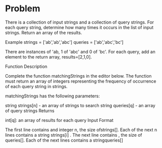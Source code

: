 # Problem

There is a collection of input strings and a collection of query strings. For each query string, determine how many times it occurs in the list of input strings. Return an array of the results.

Example
strings = ['ab','ab','abc']
queries = ['ab','abc','bc']

There are  instances of 'ab,  1 of 'abc' and  0 of 'bc'. For each query, add an element to the return array, results=[2,1,0].

Function Description

Complete the function matchingStrings in the editor below. The function must return an array of integers representing the frequency of occurrence of each query string in strings.

matchingStrings has the following parameters:

string strings[n] - an array of strings to search
string queries[q] - an array of query strings
Returns

int[q]: an array of results for each query
Input Format

The first line contains and integer n, the size ofstrings[].
Each of the next n lines contains a string strings[i] .
The next line contains , the size of queries[].
Each of the next  lines contains a stringqueries[] 